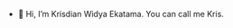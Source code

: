 - 👋 Hi, I’m Krisdian Widya Ekatama. You can call me Kris.
<!---
krisdianwidya/krisdianwidya is a ✨ special ✨ repository because its `README.md` (this file) appears on your GitHub profile.
You can click the Preview link to take a look at your changes.
--->
